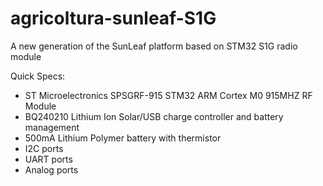 # agricoltura-sunleaf-S1G
A new generation of the SunLeaf platform based on STM32 S1G radio module

Quick Specs:
- ST Microelectronics SPSGRF-915 STM32 ARM Cortex M0 915MHZ RF Module
- BQ240210 Lithium Ion Solar/USB charge controller and battery management 
- 500mA Lithium Polymer battery with thermistor 
- I2C ports
- UART ports
- Analog ports
